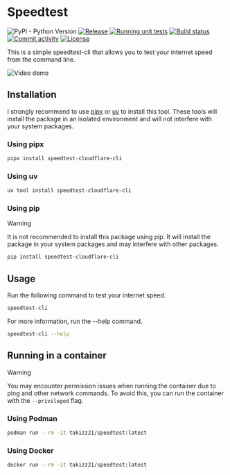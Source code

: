 # Speedtest

![PyPI - Python Version](https://img.shields.io/pypi/pyversions/speedtest-cli-cloudlfare)
[![Release](https://img.shields.io/github/v/release/takitsu21/speedtest)](https://img.shields.io/github/v/release/takitsu21/speedtest)
[![Running unit tests](https://github.com/takitsu21/speedtest/actions/workflows/test.yml/badge.svg)](https://github.com/takitsu21/speedtest/actions/workflows/test.yml)
[![Build status](https://img.shields.io/github/actions/workflow/status/takitsu21/speedtest/main.yml?branch=main)](https://github.com/takitsu21/speedtest/actions/workflows/main.yml?query=branch%3Amain)
[![Commit activity](https://img.shields.io/github/commit-activity/m/takitsu21/speedtest)](https://img.shields.io/github/commit-activity/m/takitsu21/speedtest)
[![License](https://img.shields.io/github/license/takitsu21/speedtest)](https://img.shields.io/github/license/takitsu21/speedtest)

This is a simple speedtest-cli that allows you to test your internet speed from the command line.

![Video demo](img/demo.gif)

## Installation

I strongly recommend to use [pipx](https://github.com/pypa/pipx/tree/main) or [uv](https://github.com/astral-sh/uv) to install this tool.
These tools will install the package in an isolated environment and will not interfere with your system packages.

### Using pipx
```bash
pipx install speedtest-cloudflare-cli
```

### Using uv
```bash
uv tool install speedtest-cloudflare-cli
```

### Using pip
> [!WARNING]
>
> It is not recommended to install this package using pip. It will install the package in your system packages and may interfere with other packages.

```bash
pip install speedtest-cloudflare-cli
```

## Usage

Run the following command to test your internet speed.

```bash
speedtest-cli
```

For more information, run the --help command.
```bash
speedtest-cli --help
```

## Running in a container

> [!WARNING]
>
> You may encounter permission issues when running the container due to ping and other network commands. To avoid this, you can run the container with the `--privileged` flag.

### Using Podman

```bash
podman run --rm -it takizz21/speedtest:latest
```

### Using Docker

```bash
docker run --rm -it takizz21/speedtest:latest
```
